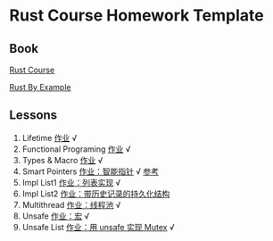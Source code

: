 # Rust Course Homework Template

## Book

[Rust Course](https://course.rs/advance/)

[Rust By Example](https://doc.rust-lang.org/rust-by-example)

## Lessons

1. Lifetime [作业](lifetime/basic.md) √
2. Functional Programing [作业](./functional-programing/closure.md) √
3. Types & Macro [作业](./newtype-sized.md) √
4. Smart Pointers [作业：智能指针](./smart_pointer/src/main.rs)  √ [参考](https://github.com/einQimiaozi/RustCourseHomework)
5. Impl List1 [作业：列表实现](./list1/src/main.rs) √
6. Impl List2 [作业：带历史记录的持久化结构](./list2/src/main.rs) 
7. Multithread [作业：线程池](thread/src/main.rs)  √
8. Unsafe [作业：宏](macro_rules/src/main.rs) √
9. Unsafe List [作业：用 unsafe 实现 Mutex](unsafe_mutex/src/main.rs) √

 

